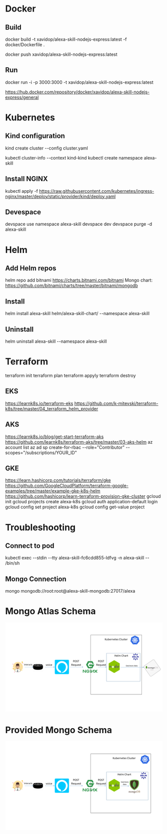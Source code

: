 # Docker

## Build
docker build -t xavidop/alexa-skill-nodejs-express:latest -f docker/Dockerfile .

docker push xavidop/alexa-skill-nodejs-express:latest

## Run
docker run -i -p 3000:3000 -t xavidop/alexa-skill-nodejs-express:latest

https://hub.docker.com/repository/docker/xavidop/alexa-skill-nodejs-express/general


# Kubernetes

## Kind configuration
kind create cluster --config cluster.yaml

kubectl cluster-info --context kind-kind
kubectl create namespace alexa-skill

## Install NGINX
kubectl apply -f https://raw.githubusercontent.com/kubernetes/ingress-nginx/master/deploy/static/provider/kind/deploy.yaml

## Devespace
devspace use namespace alexa-skill
devspace dev
devspace purge -d alexa-skill

# Helm

## Add Helm repos
helm repo add bitnami https://charts.bitnami.com/bitnami
Mongo chart: https://github.com/bitnami/charts/tree/master/bitnami/mongodb

## Install
helm install alexa-skill helm/alexa-skill-chart/ --namespace alexa-skill

## Uninstall
helm uninstall alexa-skill --namespace alexa-skill

# Terraform

terraform init
terraform plan
terraform appyly
terraform destroy

## EKS
https://learnk8s.io/terraform-eks
https://github.com/k-mitevski/terraform-k8s/tree/master/04_terraform_helm_provider

## AKS
https://learnk8s.io/blog/get-start-terraform-aks
https://github.com/learnk8s/terraform-aks/tree/master/03-aks-helm
az account list
az ad sp create-for-rbac --role="Contributor"  --scopes="/subscriptions/YOUR_ID"

## GKE
https://learn.hashicorp.com/tutorials/terraform/gke
https://github.com/GoogleCloudPlatform/terraform-google-examples/tree/master/example-gke-k8s-helm
https://github.com/hashicorp/learn-terraform-provision-gke-cluster
gcloud init
gcloud projects create alexa-k8s
gcloud auth application-default login
gcloud config set project alexa-k8s
gcloud config get-value project

# Troubleshooting

## Connect to pod

kubectl exec --stdin --tty alexa-skill-fc6cdd855-ldfvg -n alexa-skill -- /bin/sh

## Mongo Connection

mongo mongodb://root:root@alexa-skill-mongodb:27017/alexa

# Mongo Atlas Schema
![image](docs/atlas.png)

# Provided Mongo Schema
![image](docs/provided.png)
